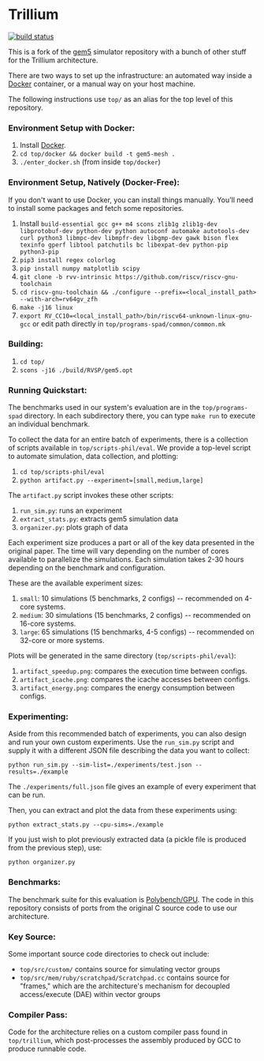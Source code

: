 Trillium
========

[![build status](https://github.com/cucapra/gem5-mesh/workflows/trillium/badge.svg)](https://github.com/cucapra/gem5-mesh/actions)

This is a fork of the [gem5][] simulator repository with a bunch of other stuff for the Trillium architecture.

There are two ways to set up the infrastructure: an automated way inside a [Docker][] container, or a manual way on your host machine.

The following instructions use `top/` as an alias for the top level of this repository.

### Environment Setup with Docker:

1. Install [Docker][].
2. `cd top/docker && docker build -t gem5-mesh .`
3. `./enter_docker.sh` (from inside `top/docker`)

### Environment Setup, Natively (Docker-Free):

If you don't want to use Docker, you can install things manually. You'll need to install some packages and fetch some repositories.

1. Install `build-essential gcc g++ m4 scons zlib1g zlib1g-dev libprotobuf-dev python-dev python autoconf automake autotools-dev curl python3 libmpc-dev libmpfr-dev libgmp-dev gawk bison flex texinfo gperf libtool patchutils bc libexpat-dev python-pip python3-pip`
2. `pip3 install regex colorlog`
3. `pip install numpy matplotlib scipy`
4. `git clone -b rvv-intrinsic https://github.com/riscv/riscv-gnu-toolchain`
5. `cd riscv-gnu-toolchain && ./configure --prefix=<local_install_path> --with-arch=rv64gv_zfh`
6. `make -j16 linux`
7. `export RV_CC10=<local_install_path>/bin/riscv64-unknown-linux-gnu-gcc` or edit path directly in `top/programs-spad/common/common.mk`

### Building:

1. `cd top/`
2. `scons -j16 ./build/RVSP/gem5.opt`

### Running Quickstart:

The benchmarks used in our system's evaluation are in the `top/programs-spad` directory. In each subdirectory there, you can type `make run` to execute an individual benchmark.

To collect the data for an entire batch of experiments, there is a collection of scripts available in `top/scripts-phil/eval`. We provide a top-level script to automate simulation, data collection, and plotting:

1. `cd top/scripts-phil/eval`
2. `python artifact.py --experiment=[small,medium,large]`

The `artifact.py` script invokes these other scripts:

1. `run_sim.py`: runs an experiment
2. `extract_stats.py`: extracts gem5 simulation data
3. `organizer.py`: plots graph of data

Each experiment size produces a part or all of the key data presented in the original paper. The time will vary depending on the number of cores available to parallelize the simulations. Each simulation takes 2-30 hours depending on the benchmark and configuration.

These are the available experiment sizes:

1. `small`: 10 simulations (5 benchmarks, 2 configs) -- recommended on 4-core systems.
2. `medium`: 30 simulations (15 benchmarks, 2 configs) -- recommended on 16-core systems.
3. `large`: 65 simulations (15 benchmarks, 4-5 configs) -- recommended on 32-core or more systems.

Plots will be generated in the same directory (`top/scripts-phil/eval`):

1. `artifact_speedup.png`: compares the execution time between configs.
2. `artifact_icache.png`: compares the icache accesses between configs.
3. `artifact_energy.png`: compares the energy consumption between configs.

### Experimenting:

Aside from this recommended batch of experiments, you can also design and run your own custom experiments. Use the `run_sim.py` script and supply it with a different JSON file describing the data you want to collect:

    python run_sim.py --sim-list=./experiments/test.json --results=./example

The `./experiments/full.json` file gives an example of every experiment that can be run.

Then, you can extract and plot the data from these experiments using:

    python extract_stats.py --cpu-sims=./example

If you just wish to plot previously extracted data (a pickle file is produced from the previous step), use:

    python organizer.py

### Benchmarks:

The benchmark suite for this evaluation is [Polybench/GPU][]. The code in this repository consists of ports from the original C source code to use our architecture.

### Key Source:

Some important source code directories to check out include:

- `top/src/custom/` contains source for simulating vector groups
- `top/src/mem/ruby/scratchpad/Scratchpad.cc` contains source for "frames," which are the architecture's mechanism for decoupled access/execute (DAE) within vector groups

### Compiler Pass:

Code for the architecture relies on a custom compiler pass found in `top/trillium`, which post-processes the assembly produced by GCC to produce runnable code.

[gem5]: https://gem5.googlesource.com
[PolyBench/GPU]: https://web.cse.ohio-state.edu/~pouchet.2/software/polybench/GPU/index.html
[docker]: https://www.docker.com
